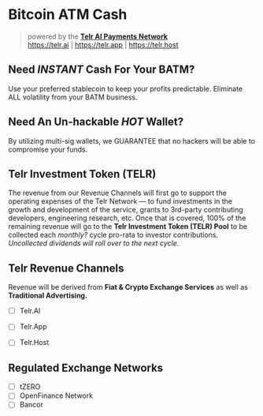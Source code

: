 # Bitcoin ATM Cash

> powered by the __[Telr AI Payments Network](https://telr.ai)__  
https://telr.ai | https://telr.app | https://telr.host

## Need _INSTANT_ Cash For Your BATM?

Use your preferred stablecoin to keep your profits predictable.
Eliminate ALL volatility from your BATM business.


## Need An Un-hackable _HOT_ Wallet?

By utilizing multi-sig wallets, we GUARANTEE that no hackers will be able to compromise your funds.


## Telr Investment Token (TELR)

The revenue from our Revenue Channels will first go to support the operating expenses of the Telr Network — to fund investments in the growth and development of the service, grants to 3rd-party contributing developers, engineering research, etc. Once that is covered, 100% of the remaining revenue will go to the __Telr Investment Token (TELR) Pool__ to be collected each _monthly?_ cycle pro-rata to investor contributions. _Uncollected dividends will roll over to the next cycle._


## Telr Revenue Channels

Revenue will be derived from __Fiat & Crypto Exchange Services__ as well as __Traditional Advertising.__

- [ ] Telr.AI
- [ ] Telr.App
- [ ] Telr.Host


## Regulated Exchange Networks

- [ ] tZERO
- [ ] OpenFinance Network 
- [ ] Bancor 
